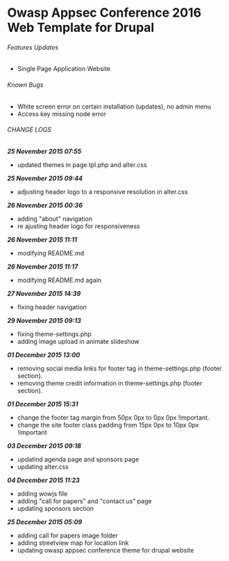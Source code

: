 # Owasp Appsec Conference 2016 Web Template for Drupal

###### Features Updates
- Single Page Application Website

###### Known Bugs
- White screen error on certain installation (updates), no admin menu
- Access key missing node error

###### CHANGE LOGS
***25 November 2015 07:55***
- updated themes in page.tpl.php and alter.css

***25 November 2015 09:44***
- adjusting header logo to a responsive resolution in alter.css

***26 November 2015 00:36***
- adding "about" navigation
- re ajusting header logo for responsiveness

***26 November 2015 11:11***
- modifying README.md

***26 November 2015 11:17***
- modifying README.md again

***27 November 2015 14:39***
- fixing header navigation

***29 November 2015 09:13***
- fixing theme-settings.php
- adding image upload in animate slideshow

***01 December 2015 13:00***
- removing social media links for footer tag in theme-settings.php (footer section).
- removing theme credit information in theme-settings.php (footer section).

***01 December 2015 15:31***
- change the footer tag margin from 50px 0px to 0px 0px !important.
- change the site footer class padding from 15px 0px to 10px 0px !important

***03 December 2015 09:18***
- updatind agenda page and sponsors page
- updating alter.css

***04 December 2015 11:23***
- adding wowjs file
- adding "call for papers" and "contact us" page
- updating sponsors section

***25 December 2015 05:09***
- adding call for papers image folder
- adding streetview map for location link
- updating owasp appsec conference theme for drupal website

